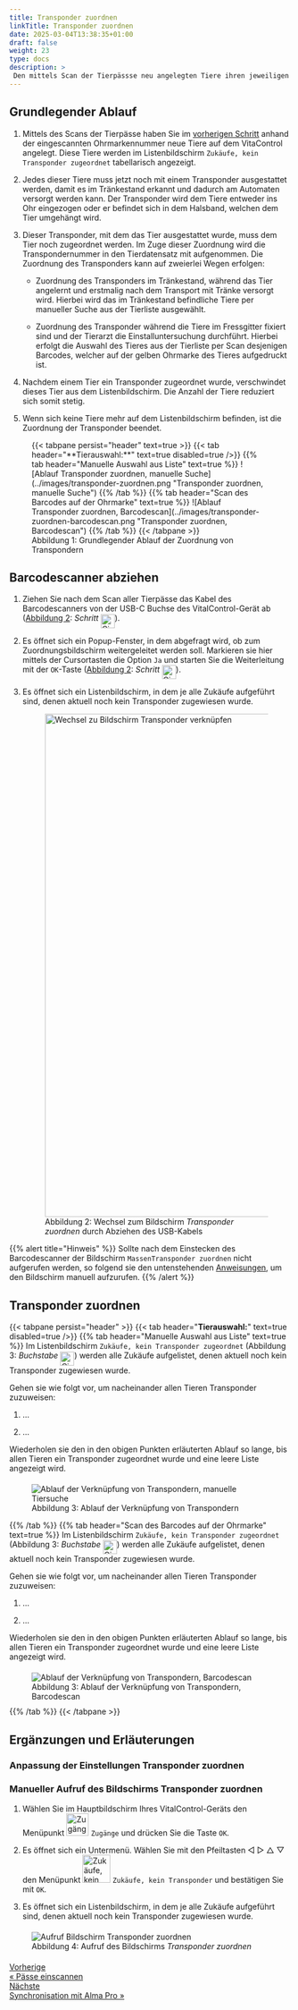 ```yaml
---
title: Transponder zuordnen
linkTitle: Transponder zuordnen
date: 2025-03-04T13:38:35+01:00
draft: false
weight: 23
type: docs
description: >
 Den mittels Scan der Tierpässse neu angelegten Tiere ihren jeweiligen Transponder zuordnen.
---
```


## Grundlegender Ablauf

1. Mittels des Scans der Tierpässe haben Sie im [vorherigen Schritt](../paesse-scannen) anhand der eingescannten Ohrmarkennummer neue Tiere auf dem VitaControl angelegt. Diese Tiere werden im Listenbildschirm `Zukäufe, kein Transponder zugeordnet` tabellarisch angezeigt.

1. Jedes dieser Tiere muss jetzt noch mit einem Transponder ausgestattet werden, damit es im Tränkestand erkannt und dadurch am Automaten versorgt werden kann. Der Transponder wird dem Tiere entweder ins Ohr eingezogen oder er befindet sich in dem Halsband, welchen dem Tier umgehängt wird.

1. Dieser Transponder, mit dem das Tier ausgestattet wurde, muss dem Tier noch zugeordnet werden. Im Zuge dieser Zuordnung wird die Transpondernummer in den Tierdatensatz mit aufgenommen. Die Zuordnung des Transponders kann auf zweierlei Wegen erfolgen:

    - Zuordnung des Transponders im Tränkestand, während das Tier angelernt und erstmalig nach dem Transport mit Tränke versorgt wird. Hierbei wird das im Tränkestand befindliche Tiere per manueller Suche aus der Tierliste ausgewählt.

    - Zuordnung des Transponder während die Tiere im Fressgitter fixiert sind und der Tierarzt die Einstalluntersuchung durchführt. Hierbei erfolgt die Auswahl des Tieres aus der Tierliste per Scan desjenigen Barcodes, welcher auf der gelben Ohrmarke des Tieres aufgedruckt ist.

1. Nachdem einem Tier ein Transponder zugeordnet wurde, verschwindet dieses Tier aus dem Listenbildschirm. Die Anzahl der Tiere reduziert sich somit stetig.

1. Wenn sich keine Tiere mehr auf dem Listenbildschirm befinden, ist die Zuordnung der Transponder beendet.

<figure class="figure mt-2">
{{< tabpane persist="header" text=true >}}
{{< tab header="**Tierauswahl:**" text=true disabled=true />}}
{{% tab header="Manuelle Auswahl aus Liste" text=true %}}
![Ablauf Transponder zuordnen, manuelle Suche](../images/transponder-zuordnen.png "Transponder zuordnen, manuelle Suche")
{{% /tab %}}
{{% tab header="Scan des Barcodes auf der Ohrmarke" text=true %}}
![Ablauf Transponder zuordnen, Barcodescan](../images/transponder-zuordnen-barcodescan.png "Transponder zuordnen, Barcodescan")
{{% /tab %}}
{{< /tabpane >}}
<a name="link-transponder" ><figcaption class="figure-caption fs-6">Abbildung 1: Grundlegender Ablauf der Zuordnung von Transpondern</figcaption></a>
</figure>

## Barcodescanner abziehen

1. Ziehen Sie nach dem Scan aller Tierpässe das Kabel des Barcodescanners von der USB-C Buchse des VitalControl-Gerät ab (<a href="#screen-link-transponder">Abbildung 2</a>: <span style="font-style: italic;">Schritt</span> <img src="/digits/1_negative_circled.svg" width="25" align="middle" alt="Circled digit 1" title="Schritt 1" />).

1. Es öffnet sich ein Popup-Fenster, in dem abgefragt wird, ob zum Zuordnungsbildschirm weitergeleitet werden soll. Markieren sie hier mittels der Cursortasten die Option `Ja` und starten Sie die Weiterleitung mit der `OK`-Taste (<a href="#screen-link-transponder">Abbildung 2</a>: <span style="font-style: italic;">Schritt</span> <img src="/digits/2_negative_circled.svg" width="25" align="middle" alt="Circled digit 2" title="Schritt 2" />).

1. Es öffnet sich ein Listenbildschirm, in dem je alle Zukäufe aufgeführt sind, denen aktuell noch kein Transponder zugewiesen wurde.

    <figure class="figure mt-2">
        <img src="/images/synchronisation/disconnect-scanner.svg" class="border border-2 figure-img img-fluid rounded p-4" width="900px" align="bottom" alt="Wechsel zu Bildschirm Transponder verknüpfen" title="Transponder verknüpfen" />
        <a name="screen-link-transponder" ><figcaption class="figure-caption fs-6">Abbildung 2: Wechsel zum Bildschirm <span style="font-style: italic;">Transponder zuordnen</span> durch Abziehen des USB-Kabels</figcaption></a>
    </figure>

{{% alert title="Hinweis" %}}
Sollte nach dem Einstecken des Barcodescanner der Bildschirm `MassenTransponder zuordnen` nicht aufgerufen werden, so folgend sie den untenstehenden [Anweisungen](#manueller-aufruf-des-bildschirms-transponder-zuordnen), um den Bildschirm manuell aufzurufen.
{{% /alert %}}

## Transponder zuordnen

{{< tabpane persist="header" >}}
{{< tab header="**Tierauswahl:**" text=true disabled=true />}}
{{% tab header="Manuelle Auswahl aus Liste" text=true %}}
Im Listenbildschirm `Zukäufe, kein Transponder zugeordnet` (Abbildung 3: <span style="font-style: italic;">Buchstabe</span> <img src="/digits/L_negative_circled.svg" width="25" align="middle" alt="Circled letter L" title="Buchstabe L" />) werden alle Zukäufe aufgelistet, denen aktuell noch kein Transponder zugewiesen wurde.

Gehen sie wie folgt vor, um nacheinander allen Tieren Transponder zuzuweisen:

1. ...

1. ...

Wiederholen sie den in den obigen Punkten erläuterten Ablauf so lange, bis allen Tieren ein Transponder zugeordnet wurde und eine leere Liste angezeigt wird.  

<figure class="figure" style="margin-top: 20px;margin-bottom: 10px;">
    <img src="../images/ablauf-zuordnung.png" class="border border-2 figure-img img-fluid rounded p-3" align="bottom" alt="Ablauf der Verknüpfung von Transpondern, manuelle Tiersuche" title="Ablauf Transponder verknüpfen" />
    <figcaption class="figure-caption fs-6">Abbildung 3: Ablauf der Verknüpfung von Transpondern</figcaption>
</figure>

{{% /tab %}}
{{% tab header="Scan des Barcodes auf der Ohrmarke" text=true %}}
Im Listenbildschirm `Zukäufe, kein Transponder zugeordnet` (Abbildung 3: <span style="font-style: italic;">Buchstabe</span> <img src="/digits/L_negative_circled.svg" width="25" align="middle" alt="Circled letter L" title="Buchstabe L" />) werden alle Zukäufe aufgelistet, denen aktuell noch kein Transponder zugewiesen wurde.

Gehen sie wie folgt vor, um nacheinander allen Tieren Transponder zuzuweisen:

1. ...

1. ...

Wiederholen sie den in den obigen Punkten erläuterten Ablauf so lange, bis allen Tieren ein Transponder zugeordnet wurde und eine leere Liste angezeigt wird.  

<figure class="figure" style="margin-top: 20px;margin-bottom: 10px;">
    <img src="../images/ablauf-zuordnung-barcodescan.png" class="border border-2 figure-img img-fluid rounded p-3" align="bottom" alt="Ablauf der Verknüpfung von Transpondern, Barcodescan" title="Ablauf Transponder verknüpfen, Barcodescan" />
    <figcaption class="figure-caption fs-6">Abbildung 3: Ablauf der Verknüpfung von Transpondern, Barcodescan</figcaption>
</figure>
{{% /tab %}}
{{< /tabpane >}}

## Ergänzungen und Erläuterungen

### Anpassung der Einstellungen Transponder zuordnen

### Manueller Aufruf des Bildschirms Transponder zuordnen

1. Wählen Sie im Hauptbildschirm Ihres VitalControl-Geräts den Menüpunkt <img src="/icons/main/new-on-farm.svg" width="40" align="bottom" alt="Zugänge" /> `Zugänge` und drücken Sie die Taste `OK`.

1. Es öffnet sich ein Untermenü. Wählen Sie mit den Pfeiltasten ◁ ▷ △ ▽ den Menüpunkt <img src="/icons/registration/new-on-farm-no-transponder.svg" width="50" align="bottom" alt="Zukäufe, kein Transponder" /> `Zukäufe, kein Transponder` und bestätigen Sie mit `OK`.

1. Es öffnet sich ein Listenbildschirm, in dem je alle Zukäufe aufgeführt sind, denen aktuell noch kein Transponder zugewiesen wurde.

<figure class="figure" style="margin-top: 20px">
  <img src="../images/aufruf-transponder-zuordnen.png" class="border border-2 figure-img img-fluid rounded p-3" align="bottom" alt="Aufruf Bildschirm Transponder zuordnen" title="Bildschirm Transponder zuordnen" />
  <a name="AnschlussBarcodescanner" ><figcaption class="figure-caption fs-6">Abbildung 4: Aufruf des Bildschirms <span style="font-style: italic;">Transponder zuordnen</span></figcaption></a>
</figure>

<div style="max-width: 80%; margin-top: 20px;">
<div class="container-fluid">
  <div class="row">
    <div class="col">
      <div class="d-grid gap-2">
        <a class="text-start btn btn-lg btn-outline-primary" role="button"  href="../paesse-scannen"><span class="fs-6">Vorherige</span><br><span class="fs-4 fw-semibold">« Pässe einscannen</span></a>
      </div>
    </div>
    <div class="col">
      <div class="d-grid gap-2">
        <a class="btn btn-lg btn-outline-primary text-end" role="button" href="../synchronisation"><span class="fs-6">Nächste</span><br><span class="fs-4 fw-semibold">Synchronisation mit Alma Pro »</span></a>
      </div>
    </div>
  </div>
</div>
<div>
